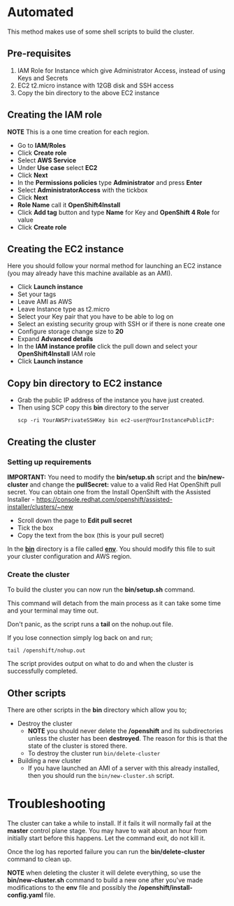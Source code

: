 # Automated

This method makes use of some shell scripts to build the cluster.

## Pre-requisites

1. IAM Role for Instance which give Administrator Access, instead of using Keys and Secrets
2. EC2 t2.micro instance with 12GB disk and SSH access
3. Copy the bin directory to the above EC2 instance

## Creating the IAM role

**NOTE** This is a one time creation for each region.

- Go to **IAM/Roles**
- Click **Create role**
- Select **AWS Service**
- Under **Use case** select **EC2**
- Click **Next**
- In the **Permissions policies** type **Administrator** and press **Enter**
- Select **AdministratorAccess** with the tickbox
- Click **Next**
- **Role Name** call it **OpenShift4Install**
- Click **Add tag** button and type **Name** for Key and **OpenShift 4 Role** for value
- Click **Create role**

## Creating the EC2 instance

Here you should follow your normal method for launching an EC2 instance (you may already have this machine available as an AMI).

- Click **Launch instance**
- Set your tags
- Leave AMI as AWS
- Leave Instance type as t2.micro
- Select your Key pair that you have to be able to log on
- Select an existing security group with SSH or if there is none create one
- Configure storage change size to **20**
- Expand **Advanced details**
- In the **IAM instance profile** click the pull down and select your **OpenShift4Install** IAM role
- Click **Launch instance**

## Copy bin directory to EC2 instance

- Grab the public IP address of the instance you have just created.
- Then using SCP copy this **bin** directory to the server
    ```
    scp -ri YourAWSPrivateSSHKey bin ec2-user@YourInstancePublicIP:
    ```

## Creating the cluster

### Setting up requirements

**IMPORTANT:** You need to modify the **bin/setup.sh** script and the **bin/new-cluster** and change the **pullSecret:** value to a valid Red Hat OpenShift pull secret.  You can obtain one from the Install OpenShift with the Assisted Installer - https://console.redhat.com/openshift/assisted-installer/clusters/~new
- Scroll down the page to **Edit pull secret**
- Tick the box
- Copy the text from the box (this is your pull secret)

In the [**bin**](bin) directory is a file called [**env**](bin/env).  You should modify this file to suit your cluster configuration and AWS region.

### Create the cluster

To build the cluster you can now run the **bin/setup.sh** command.

This command will detach from the main process as it can take some time and your terminal may time out.

Don't panic, as the script runs a **tail** on the nohup.out file.

If you lose connection simply log back on and run;
```
tail /openshift/nohup.out
```

The script provides output on what to do and when the cluster is successfully completed.

## Other scripts

There are other scripts in the **bin** directory which allow you to;

- Destroy the cluster
  - **NOTE** you should never delete the **/openshift** and its subdirectories unless the cluster has been **destroyed**.  The reason for this is that the state of the cluster is stored there.
  - To destroy the cluster run
        ```
        bin/delete-cluster
        ```
- Building a new cluster
  - If you have launched an AMI of a server with this already installed, then you should run the ```bin/new-cluster.sh``` script.


# Troubleshooting

The cluster can take a while to install.  If it fails it will normally fail at the **master** control plane stage.  You may have to wait about an hour from initially start before this happens.  Let the command exit, do not kill it.

Once the log has reported failure you can run the **bin/delete-cluster** command to clean up.

**NOTE** when deleting the cluster it will delete everything, so use the **bin/new-cluster.sh** command to build a new one after you've made modifications to the **env** file and possibly the **/openshift/install-config.yaml** file.